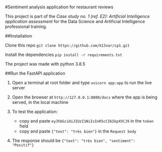 #Sentiment analysis application for restaurant reviews

This project is part of the *Case study no. 1 (ref. E2):  Artificial Intelligence application assessment* for the Data Science and Artificial Intelligence professional training.

##Installation

Clone this repo `git clone https://github.com/k13var/cp1.git`

Install the dependencies `pip install -r requirements.txt`

The project was made with python 3.8.5

##Run the FastAPI application

1. Open a terminal at root folder and type `uvicorn app:app` to run the live server


2. Open the browser at `http://127.0.0.1:8000/docs` where the app is being served, in the local machine


3. To test the application:
    * copy and paste `eyJhbGciOiJIUzI1NiIsInR5cCI6IkpXVCJ9` in the `token` field
    * copy and paste `{"text": "très bien"}` in the `Request body`
    

4. The response should be `{"text": "très bien", "sentiment": "Positif"}`

